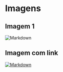 # Imagens

## Imagem 1

![Markdown](images/photo.png)

## Imagem com link

[![Markdown](images/photo.png)](https://google.com.br)